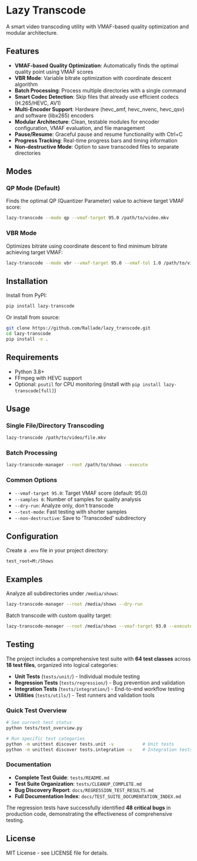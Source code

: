 # Lazy Transcode

A smart video transcoding utility with VMAF-based quality optimization and modular architecture.

## Features

- **VMAF-based Quality Optimization**: Automatically finds the optimal quality point using VMAF scores
- **VBR Mode**: Variable bitrate optimization with coordinate descent algorithm
- **Batch Processing**: Process multiple directories with a single command
- **Smart Codec Detection**: Skip files that already use efficient codecs (H.265/HEVC, AV1)
- **Multi-Encoder Support**: Hardware (hevc_amf, hevc_nvenc, hevc_qsv) and software (libx265) encoders
- **Modular Architecture**: Clean, testable modules for encoder configuration, VMAF evaluation, and file management
- **Pause/Resume**: Graceful pause and resume functionality with Ctrl+C
- **Progress Tracking**: Real-time progress bars and timing information
- **Non-destructive Mode**: Option to save transcoded files to separate directories

## Modes

### QP Mode (Default)
Finds the optimal QP (Quantizer Parameter) value to achieve target VMAF score:
```bash
lazy-transcode --mode qp --vmaf-target 95.0 /path/to/video.mkv
```

### VBR Mode  
Optimizes bitrate using coordinate descent to find minimum bitrate achieving target VMAF:
```bash
lazy-transcode --mode vbr --vmaf-target 95.0 --vmaf-tol 1.0 /path/to/video.mkv
```

## Installation

Install from PyPI:

```bash
pip install lazy-transcode
```

Or install from source:

```bash
git clone https://github.com/Rallade/lazy_transcode.git
cd lazy-transcode
pip install -e .
```

## Requirements

- Python 3.8+
- FFmpeg with HEVC support
- Optional: `psutil` for CPU monitoring (install with `pip install lazy-transcode[full]`)

## Usage

### Single File/Directory Transcoding

```bash
lazy-transcode /path/to/video/file.mkv
```

### Batch Processing

```bash
lazy-transcode-manager --root /path/to/shows --execute
```

### Common Options

- `--vmaf-target 95.0`: Target VMAF score (default: 95.0)
- `--samples 6`: Number of samples for quality analysis
- `--dry-run`: Analyze only, don't transcode
- `--test-mode`: Fast testing with shorter samples
- `--non-destructive`: Save to 'Transcoded' subdirectory

## Configuration

Create a `.env` file in your project directory:

```env
test_root=M:/Shows
```

## Examples

Analyze all subdirectories under `/media/shows`:
```bash
lazy-transcode-manager --root /media/shows --dry-run
```

Batch transcode with custom quality target:
```bash
lazy-transcode-manager --root /media/shows --vmaf-target 93.0 --execute
```

## Testing

The project includes a comprehensive test suite with **64 test classes** across **18 test files**, organized into logical categories:

- **Unit Tests** (`tests/unit/`) - Individual module testing
- **Regression Tests** (`tests/regression/`) - Bug prevention and validation
- **Integration Tests** (`tests/integration/`) - End-to-end workflow testing
- **Utilities** (`tests/utils/`) - Test runners and validation tools

### Quick Test Overview
```bash
# See current test status
python tests/test_overview.py

# Run specific test categories
python -m unittest discover tests.unit -v           # Unit tests
python -m unittest discover tests.integration -v    # Integration tests
```

### Documentation
- **Complete Test Guide**: `tests/README.md`
- **Test Suite Organization**: `tests/CLEANUP_COMPLETE.md`  
- **Bug Discovery Report**: `docs/REGRESSION_TEST_RESULTS.md`
- **Full Documentation Index**: `docs/TEST_SUITE_DOCUMENTATION_INDEX.md`

The regression tests have successfully identified **48 critical bugs** in production code, demonstrating the effectiveness of comprehensive testing.

## License

MIT License - see LICENSE file for details.
